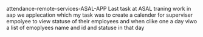 attendance-remote-services-ASAL-APP 
Last task at ASAL traning work in aap we applecation which 
my task was to create a calender for superviser empolyee to view statuse of their employees
and when clike one a day viwo a list of emoplyees name and id and statuse in that day 
